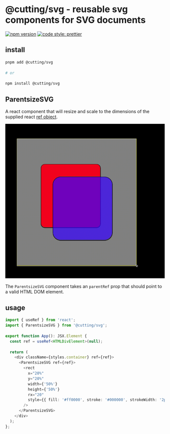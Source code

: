 # @cutting/svg - reusable svg components for SVG documents
[![npm version](https://img.shields.io/npm/v/@cutting/svg.svg)](https://www.npmjs.com/package/@cutting/svg)
[![code style: prettier](https://img.shields.io/badge/code_style-prettier-ff69b4.svg)](https://github.com/prettier/prettier)

## install 

```sh
pnpm add @cutting/svg

# or

npm install @cutting/svg
```

## ParentsizeSVG

A react component that will resize and scale to the dimensions of the supplied react [ref object](https://reactjs.org/docs/refs-and-the-dom.html).

![svg document resizing to scale when using the ParentsizeSVG component](./img/sizer.gif)

The `ParentsizeSVG` component takes an `parentRef` prop that should point to a valid HTML DOM element.

## usage

```ts
import { useRef } from 'react';
import { ParentsizeSVG } from '@cutting/svg';

export function App(): JSX.Element {
  const ref = useRef<HTMLDivElement>(null);

  return (
    <div className={styles.container} ref={ref}>
      <ParentsizeSVG ref={ref}>
        <rect
          x="20%"
          y="20%"
          width={'50%'}
          height={'50%'}
          rx="20"
          style={{ fill: '#ff0000', stroke: '#000000', strokeWidth: '2px' }}
        />
      </ParentsizeSVG>
    </div>
  );
};
```